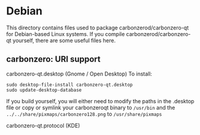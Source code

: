 
Debian
====================
This directory contains files used to package carbonzerod/carbonzero-qt
for Debian-based Linux systems. If you compile carbonzerod/carbonzero-qt yourself, there are some useful files here.

## carbonzero: URI support ##


carbonzero-qt.desktop  (Gnome / Open Desktop)
To install:

	sudo desktop-file-install carbonzero-qt.desktop
	sudo update-desktop-database

If you build yourself, you will either need to modify the paths in
the .desktop file or copy or symlink your carbonzeroqt binary to `/usr/bin`
and the `../../share/pixmaps/carbonzero128.png` to `/usr/share/pixmaps`

carbonzero-qt.protocol (KDE)

